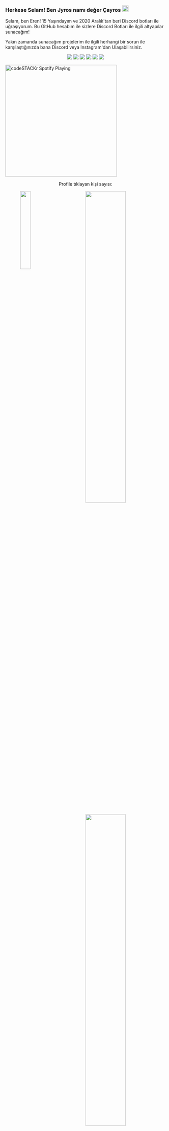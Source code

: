 ### Herkese Selam! Ben Jyros namı değer Çayros <img src="https://media.giphy.com/media/Q7LHmoFwVP6Yc1swZs/giphy.gif" height="20px"></h2>

Selam, ben Eren! 15 Yaşındayım ve 2020 Aralık'tan beri Discord botları ile uğraşıyorum.
Bu GitHub hesabım ile sizlere Discord Botları ile ilgili altyapılar sunacağım!

Yakın zamanda sunacağım projelerim ile ilgili herhangi bir sorun ile karşılaştığınızda bana Discord veya Instagram'dan Ulaşabilirsiniz.


<p align="center">
 <a href="https://discord.com/users/325134650630471680" target"blank_"><img src="https://img.shields.io/badge/Discord%20-7289DA.svg?&style=for-the-badge&logo=discord&logoColor=white"></a>
  <a href="https://open.spotify.com/user/b3gykk5tg47oow0mcioq072ea" target"blank_"><img src="https://img.shields.io/badge/Spotify%20-1ed760.svg?&style=for-the-badge&logo=spotify&logoColor=white"></a>
    <a href="https://www.youtube.com/channel/UCuUSq38CbtTBBb0dZMYB0Uw" target"blank_"><img src="https://img.shields.io/badge/youtube%20-ff0000.svg?&style=for-the-badge&logo=youtube&logoColor=white"></a>
  <a href="https://github.com/Jyros" target"blank_"><img src="https://img.shields.io/badge/GitHub%20-191717.svg?&style=for-the-badge&logo=github&logoColor=white"></a>
 <a href="https://www.instagram.com/jyros1/" target"blank_"><img src="https://img.shields.io/badge/INSTAGRAM%20-DC3175.svg?&style=for-the-badge&logo=instagram&logoColor=white"></a>
 <a href="https://www.twitch.tv/jyros1" target"blank_"><img src="https://img.shields.io/badge/twitch%20-e3d3e0.svg?&style=for-the-badge&logo=twitch&logoColor=853476"></a>


[<img src="https://now-playing-codestackr.vercel.app/api/spotify-playing" alt="codeSTACKr Spotify Playing" width="350" />](https://open.spotify.com/user/b3gykk5tg47oow0mcioq072ea)
<p align = "center">
 Profile tıklayan kişi sayısı: 
</p>
<p align = "center">
<img src="https://profile-counter.glitch.me/{Jyros}/count.svg" width="25%" align="left"  />
</p>
<img width="50%" align="right" src="https://github-readme-stats.vercel.app/api?username=Jyros&show_icons=true&hide_title=true&theme=merko">
<img width="50%" align="right" src="https://github-readme-stats.vercel.app/api/top-langs/?username=Jyros&show_icons=true&hide_title=true&theme=merko">
